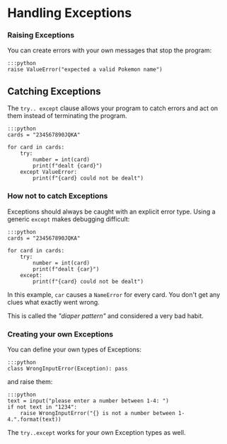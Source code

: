 
# Handling Exceptions

### Raising Exceptions

You can create errors with your own messages that stop the program:

    :::python
    raise ValueError("expected a valid Pokemon name")

## Catching Exceptions

The `try.. except` clause allows your program to catch errors and act on them
instead of terminating the program.

    :::python
    cards = "234567890JQKA"

    for card in cards:
        try:
            number = int(card)
            print(f"dealt {card}")
        except ValueError:
            print(f"{card} could not be dealt")

### How not to catch Exceptions

Exceptions should always be caught with an explicit error type.
Using a generic `except` makes debugging difficult:

    :::python
    cards = "234567890JQKA"

    for card in cards:
        try:
            number = int(card)
            print(f"dealt {car}")
        except:
            print(f"{card} could not be dealt")

In this example, `car` causes a `NameError` for every card. You don't get any clues what exactly went wrong.

This is called the *"diaper pattern"* and considered a very bad habit.

### Creating your own Exceptions

You can define your own types of Exceptions:

    :::python
    class WrongInputError(Exception): pass

and raise them:

    :::python
    text = input("please enter a number between 1-4: ")
    if not text in "1234":
        raise WrongInputError("{} is not a number between 1-4.".format(text))

The `try..except` works for your own Exception types as well.
